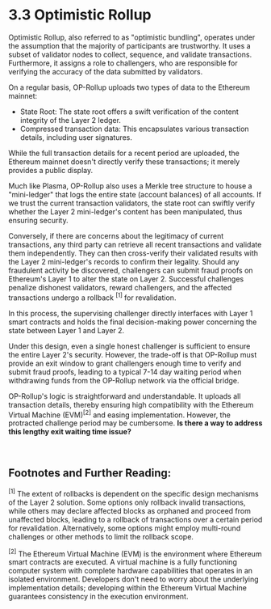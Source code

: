 # 3.3 Optimistic Rollup

Optimistic Rollup, also referred to as "optimistic bundling", operates under the assumption that the majority of participants are trustworthy. It uses a subset of validator nodes to collect, sequence, and validate transactions. Furthermore, it assigns a role to challengers, who are responsible for verifying the accuracy of the data submitted by validators.

On a regular basis, OP-Rollup uploads two types of data to the Ethereum mainnet:

- State Root: The state root offers a swift verification of the content integrity of the Layer 2 ledger.
- Compressed transaction data: This encapsulates various transaction details, including user signatures.

While the full transaction details for a recent period are uploaded, the Ethereum mainnet doesn't directly verify these transactions; it merely provides a public display.

<MdxImg src="https://cdn.myfirst.io/layer2/assets/3.3.1.jpg" width="600px" alt="Optimistic Rollup" />

Much like Plasma, OP-Rollup also uses a Merkle tree structure to house a "mini-ledger" that logs the entire state (account balances) of all accounts. If we trust the current transaction validators, the state root can swiftly verify whether the Layer 2 mini-ledger's content has been manipulated, thus ensuring security.

Conversely, if there are concerns about the legitimacy of current transactions, any third party can retrieve all recent transactions and validate them independently. They can then cross-verify their validated results with the Layer 2 mini-ledger's records to confirm their legality. Should any fraudulent activity be discovered, challengers can submit fraud proofs on Ethereum's Layer 1 to alter the state on Layer 2. Successful challenges penalize dishonest validators, reward challengers, and the affected transactions undergo a rollback <sup>[1]</sup> for revalidation.

In this process, the supervising challenger directly interfaces with Layer 1 smart contracts and holds the final decision-making power concerning the state between Layer 1 and Layer 2.

<MdxImg src="https://cdn.myfirst.io/layer2/assets/3.3.2.gif" width="600px" alt="OP-Rollup Chain.gif" />

Under this design, even a single honest challenger is sufficient to ensure the entire Layer 2's security. However, the trade-off is that OP-Rollup must provide an exit window to grant challengers enough time to verify and submit fraud proofs, leading to a typical 7-14 day waiting period when withdrawing funds from the OP-Rollup network via the official bridge.

OP-Rollup's logic is straightforward and understandable. It uploads all transaction details, thereby ensuring high compatibility with the Ethereum Virtual Machine (EVM)<sup>[2]</sup> and easing implementation. However, the protracted challenge period may be cumbersome. **Is there a way to address this lengthy exit waiting time issue?**

&nbsp;

## Footnotes and Further Reading:

<sup>[1]</sup> The extent of rollbacks is dependent on the specific design mechanisms of the Layer 2 solution. Some options only rollback invalid transactions, while others may declare affected blocks as orphaned and proceed from unaffected blocks, leading to a rollback of transactions over a certain period for revalidation. Alternatively, some options might employ multi-round challenges or other methods to limit the rollback scope.

<sup>[2]</sup> The Ethereum Virtual Machine (EVM) is the environment where Ethereum smart contracts are executed. A virtual machine is a fully functioning computer system with complete hardware capabilities that operates in an isolated environment. Developers don't need to worry about the underlying implementation details; developing within the Ethereum Virtual Machine guarantees consistency in the execution environment.

<GithubAvatar owner='lxdao-official' repo='myfirstlayer2-frontend' path='mdx/en/3.3-optimistic-rollup.md' />

<EditChapter url='https://github.com/lxdao-official/myfirstlayer2-frontend/blob/main/mdx/en/3.3-optimistic-rollup.md' />
